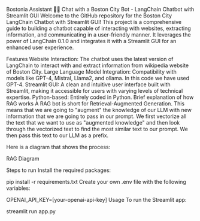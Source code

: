 Bostonia Assistant 🤖💬
Chat with a Boston City Bot - LangChain Chatbot with Streamlit GUI
Welcome to the GitHub repository for the Boston City LangChain Chatbot with Streamlit GUI! This project is a comprehensive guide to building a chatbot capable of interacting with websites, extracting information, and communicating in a user-friendly manner. It leverages the power of LangChain 0.1.0 and integrates it with a Streamlit GUI for an enhanced user experience.

Features
Website Interaction: The chatbot uses the latest version of LangChain to interact with and extract information from wikipedia website of Boston City.
Large Language Model Integration: Compatibility with models like GPT-4, Mistral, Llama2, and ollama. In this code we have used GPT-4.
Streamlit GUI: A clean and intuitive user interface built with Streamlit, making it accessible for users with varying levels of technical expertise.
Python-based: Entirely coded in Python.
Brief explanation of how RAG works
A RAG bot is short for Retrieval-Augmented Generation. This means that we are going to "augment" the knowledge of our LLM with new information that we are going to pass in our prompt. We first vectorize all the text that we want to use as "augmented knowledge" and then look through the vectorized text to find the most similar text to our prompt. We then pass this text to our LLM as a prefix.

Here is a diagram that shows the process:

RAG Diagram

Steps to run
Install the required packages:

pip install -r requirements.txt
Create your own .env file with the following variables:

OPENAI_API_KEY=[your-openai-api-key]
Usage
To run the Streamlit app:

streamlit run app.py